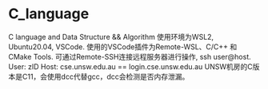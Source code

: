 # C_language
C language and Data Structure &amp;&amp; Algorithm
使用环境为WSL2, Ubuntu20.04, VSCode.
使用的VSCode插件为Remote-WSL、C/C++ 和 CMake Tools.
可通过Remote-SSH连接远程服务器进行操作, ssh user@host.
User: zID
Host: cse.unsw.edu.au == login.cse.unsw.edu.au
UNSW机房的C版本是C11，会使用dcc代替gcc，dcc会检测是否内存泄漏。
